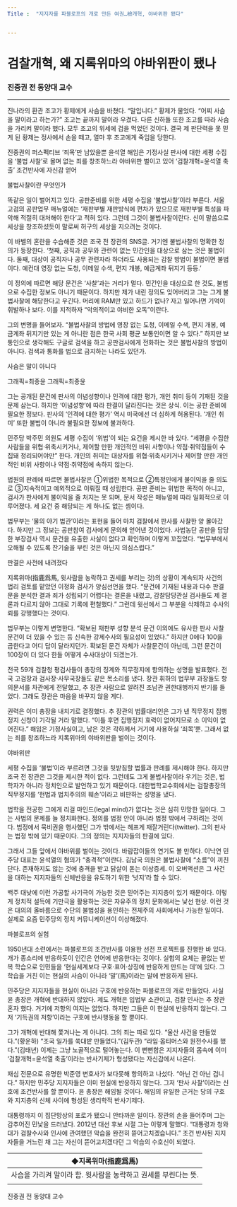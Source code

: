 ```yaml
---
Title :  "지지자를 파블로프의 개로 만든 여권…檢개혁, 야바위판 됐다"


---
```


# 검찰개혁, 왜 지록위마의 야바위판이 됐나
### 진중권 전 동양대 교수
---

진나라의 환관 조고가 황제에게 사슴을 바쳤다. “말입니다.” 황제가 물었다. “어찌 사슴을 말이라고 하는가?” 조고는 끝까지 말이라 우겼다. 다른 신하들 또한 조고를 따라 사슴을 가리켜 말이라 했다. 모두 조고의 위세에 겁을 먹었던 것이다. 결국 제 판단력을 못 믿게 된 황제는 정사에서 손을 떼고, 얼마 후 조고에게 죽임을 당한다.
  
진중권의 퍼스펙티브
‘죄목’만 남았을뿐 윤석열 해임은 기정사실
판사에 대한 세평 수집을 ‘불법 사찰’로 몰며
없는 죄를 창조하느라 야바위판 벌이고 있어
‘검찰개혁=윤석열 축출’ 조건반사에 자신감 얻어

불법사찰이란 무엇인가
 
똑같은 일이 벌어지고 있다. 공판준비를 위한 세평 수집을 ‘불법사찰’이라 부른다. 서울고검의 공판업무 매뉴얼에는 ‘재판부별 재판방식에 편차가 있으므로 재판부별 특성을 파악해 적절히 대처해야 한다’고 적혀 있다. 그런데 그것이 불법사찰이란다. 신이 말씀으로 세상을 창조하셨듯이 말로써 허구의 세상을 지으려는 것이다.
 
이 바벨의 혼란을 수습해준 것은 조국 전 장관의 SNS글. 거기엔 불법사찰의 명확한 정의가 등장한다. ‘첫째, 공직과 공무와 관련이 없는 민간인을 대상으로 삼는 것은 불법이다. 둘째, 대상이 공직자나 공무 관련자라 하더라도 사용되는 감찰 방법이 불법이면 불법이다. 예컨대 영장 없는 도청, 이메일 수색, 편지 개봉, 예금계좌 뒤지기 등등.’
 
이 정의에 따르면 해당 문건은 ‘사찰’과는 거리가 멀다. 민간인을 대상으로 한 것도, 불법으로 수집한 정보도 아니기 때문이다. 하지만 제가 내린 정의도 잊어버리고 그는 그게 불법사찰에 해당한다고 우긴다. 머리에 RAM만 있고 하드가 없나? 자고 일어나면 기억이 휘발하나 보다. 이를 지적하자 “악의적이고 야비한 오독”이란다.
 
그의 변명을 들어보자. “불법사찰의 방법에 영장 없는 도청, 이메일 수색, 편지 개봉, 예금계좌 뒤지기만 있는 게 아니란 점은 한국 사회 평균 보통인이면 알 수 있다.” 하지만 보통인으로 생각해도 구글로 검색을 하고 공판검사에게 전화하는 것은 불법사찰의 방법이 아니다. 검색과 통화를 법으로 금지하는 나라도 있던가.
  
사슴은 말이 아니다
 
그래픽=최종윤
그래픽=최종윤

그는 공개된 문건에 판사의 이념성향이나 인격에 대한 평가, 개인 취미 등이 기재된 것을 문제 삼는다. 하지만 ‘이념성향’에 따라 판결이 달라진다는 것은 상식. 이는 공판 준비에 필요한 정보다. 판사의 ‘인격에 대한 평가’ 역시 미국에선 더 심하게 허용된다. ‘개인 취미’ 또한 불법이 아니라 불필요한 정보에 불과하다.
 
민주당 박주민 의원도 세평 수집이 ‘위법’이 되는 요건을 제시한 바 있다. “세평을 수집한 사람들을 위협·위축시키거나, 제어할 만한 개인적인 비위 사항이나 약점·취약점들이 수집돼 정리되어야만” 한다. 개인의 취미는 대상자를 위협·위축시키거나 제어할 만한 개인적인 비위 사항이나 약점·취약점에 속하지 않는다.
 
법원의 판례에 따르면 불법사찰은 ①위법한 목적으로 ②특정인에게 불이익을 줄 의도로 ③지속적이고 예외적으로 이뤄질 때 성립한다. 공판 준비는 위법한 목적이 아니고, 검사가 판사에게 불이익을 줄 처지는 못 되며, 문서 작성은 매뉴얼에 따라 일회적으로 이루어졌다. 세 요건 중 해당되는 게 하나도 없는 셈이다.
 
법무부는 ‘물의 야기 법관’이라는 표현을 들어 마치 검찰에서 판사를 사찰한 양 몰아갔다. 하지만 그 정보는 공판참여 검사에게 문의해 얻어낸 것이었다. 사법농단 공판을 담당한 부장검사 역시 문건을 유출한 사실이 없다고 확인하며 이렇게 꼬집었다. “법무부에서 오해될 수 있도록 잔기술을 부린 것은 아닌지 의심스럽다.”
  
판결은 사전에 내려졌다
 
지록위마(指鹿爲馬, 윗사람을 농락하고 권세를 부리는 것)의 상황이 계속되자 사건의 법리 검토를 맡았던 이정화 검사가 양심선언을 했다. “문건에 기재된 내용과 다수 판결문을 분석한 결과 죄가 성립되기 어렵다는 결론을 내렸고, 감찰담당관실 검사들도 제 결론과 다르지 않아 그대로 기록에 편철했다.” 그런데 윗선에서 그 부분을 삭제하고 수사의뢰를 강행했다는 것이다.
 
법무부는 이렇게 변명한다. “확보된 재판부 성향 분석 문건 이외에도 유사한 판사 사찰문건이 더 있을 수 있는 등 신속한 강제수사의 필요성이 있었다.” 하지만 0에다 100을 곱한다고 어디 답이 달라지던가. 확보된 문건 자체가 사찰문건이 아닌데, 그런 문건이 100장이 더 있다 한들 어떻게 수사대상이 되겠는가.
 
전국 59개 검찰청 평검사들이 총장의 징계와 직무정지에 항의하는 성명을 발표했다. 전국 고검장과 검사장·사무국장들도 같은 목소리를 냈다. 장관 휘하의 법무부 과장들도 항의문서를 차관에게 전달했고, 추 장관 사람으로 알려진 조남관 권한대행까지 반기를 들었다. 그래도 장관은 마음을 바꾸지 않을 게다.
 
권력은 이미 총장을 내치기로 결정했다. 추 장관의 법률대리인은 그가 낸 직무정지 집행정지 신청이 기각될 거라 말했다. “이틀 후면 집행정지 효력이 없어지므로 소 이익이 없어진다.” 해임은 기정사실이고, 남은 것은 각하께서 거기에 사용하실 ‘죄목’뿐. 그래서 없는 죄를 창조하느라 지록위마의 야바위판을 벌이는 것이다.
  
야바위판
 
세평 수집을 ‘불법’이라 부르려면 그것을 뒷받침할 법률과 판례를 제시해야 한다. 하지만 조국 전 장관은 그것을 제시한 적이 없다. 그런데도 그게 불법사찰이라 우기는 것은, 법학자가 아니라 정치인으로 발언하고 있기 때문이다. 대한법학교수회에서는 검찰총장의 직무정지를 ‘헌법과 법치주의의 훼손’이라고 비판하는 성명을 냈다.
 
법학을 전공한 그에게 리걸 마인드(legal mind)가 없다는 것은 심히 민망한 일이다. 그는 사법의 문제를 늘 정치화한다. 정의를 법정 안이 아니라 법정 밖에서 구하려는 것이다. 법정에서 묵비권을 행사했던 그가 밖에서는 헤프게 재잘거린다(twitter). 그의 판사는 법정 밖에 있기 때문이다. 그의 정의는 지지자들의 판결에 있다.
 
그래서 그들 앞에서 야바위를 벌이는 것이다. 바람잡이들의 연기도 볼 만하다. 이낙연 민주당 대표는 윤석열의 혐의가 “충격적”이란다. 김남국 의원은 불법사찰에 “소름”이 끼친단다. 존재하지도 않는 것에 충격을 받고 닭살이 돋는 이상증세. 이 오버액션은 그 사건을 대하는 지지자들의 신체반응을 유도하기 위한 ‘넛지’라 할 수 있다.
 
백주 대낮에 이런 가공할 사기극이 가능한 것은 믿어주는 지지층이 있기 때문이다. 이렇게 정치적 설득에 기만극을 활용하는 것은 자유주의 정치 문화에서는 낯선 현상. 이런 것은 대의의 올바름으로 수단의 불법성을 용인하는 전체주의 사회에서나 가능한 일이다. 실제로 요즘 민주당의 정치 커뮤니케이션이 이상해졌다.
  
파블로프의 실험
 
1950년대 소련에서는 파블로프의 조건반사를 이용한 선전 프로젝트를 진행한 바 있다. 개가 종소리에 반응하듯이 인간은 언어에 반응한다는 것이다. 실험의 요체는 끝없는 반복 학습으로 인민들을 ‘현실세계보다 구호·표어·상징에 반응하게 만드는 데’에 있다. 그 학습을 거친 이는 현실의 사슴이 아니라 ‘말’(馬)이라는 말에 반응하게 된다.
 
민주당은 지지자들을 현실이 아니라 구호에 반응하는 파블로프의 개로 만들었다. 사실 윤 총장은 개혁에 반대하지 않았다. 제도 개혁은 입법부 소관이고, 검찰 인사는 추 장관 혼자 했다. 거기에 저항의 여지는 없었다. 하지만 그들은 이 현실에 반응하지 않는다. 그저 ‘기득권의 저항’이라는 구호에 반사행동을 할 뿐이다.
 
그가 개혁에 반대해 쫓겨나는 게 아니다. 그의 죄는 따로 있다. “울산 사건을 만들었다.”(황운하) “조국 일가를 쑥대밭 만들었다.”(김두관) “라임·옵티머스와 원전수사를 했다.”(김태년) 이제는 그냥 노골적으로 털어놓는다. 이 뻔뻔함은 지지자들의 몸속에 이미 ‘검찰개혁=윤석열 축출’이라는 반사기제가 형성됐다는 자신감에서 나온다.
 
재심 전문으로 유명한 박준영 변호사가 보다못해 항의하고 나섰다. “아닌 건 아닌 겁니다.” 하지만 민주당 지지자들은 이미 현실에 반응하지 않는다. 그저 ‘판사 사찰’이라는 신호에 조건반사를 할 뿐이다. 윤 총장은 해임될 것이다. 해임의 유일한 근거는 당의 구호와 지지층의 신체 사이에 형성된 생리학적 반사기제다.
 
대통령까지 이 집단망상의 포로가 됐으니 안타까운 일이다. 장관의 손을 들어주며 그는 감추어진 민낯을 드러냈다. 2012년 대선 후보 시절 그는 이렇게 말했다. “대통령과 청와대가 검찰수사와 인사에 관여했던 악습을 완전히 뜯어고치겠습니다.” 조건 반사된 지지자들을 거느린 채 그는 자신이 뜯어고치겠다던 그 악습의 수호신이 되었다.
 
| ◆지록위마(指鹿爲馬) |
| - |
| 사슴을 가리켜 말이라 함. 윗사람을 농락하고 권세를 부린다는 뜻. |
||


진중권 전 동양대 교수

